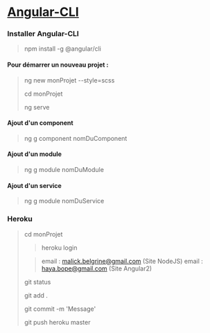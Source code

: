 # [Angular-CLI](https://cli.angular.io/ "Angular-CLI")

### Installer Angular-CLI

> npm install -g @angular/cli

#### Pour démarrer un nouveau projet :

>  ng new monProjet --style=scss
>
>  cd monProjet
>
>  ng serve



#### Ajout d'un component

> ng g component nomDuComponent



#### Ajout d'un module

> ng g module nomDuModule



#### Ajout d'un service

> ng g module nomDuService


### Heroku

>   cd monProjet
>>   heroku login
>
>>  email : malick.belgrine@gmail.com  (Site NodeJS)
>>  email : haya.bope@gmail.com        (Site Angular2)
>
>   git status
>
>   git add .
>
>   git commit -m 'Message'
>
>   git push heroku master
